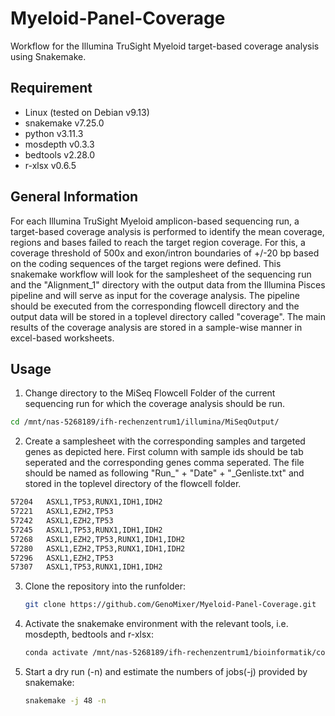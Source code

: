 # Myeloid-Panel-Coverage
Workflow for the Illumina TruSight Myeloid target-based coverage analysis using Snakemake.


## Requirement
- Linux (tested on Debian v9.13)
- snakemake v7.25.0   
- python v3.11.3 
- mosdepth v0.3.3
- bedtools v2.28.0
- r-xlsx v0.6.5


## General Information
For each Illumina TruSight Myeloid amplicon-based sequencing run, a target-based coverage analysis is performed to identify the mean coverage, regions and bases failed to reach the target region coverage. For this, a coverage threshold of 500x and exon/intron boundaries of +/-20 bp based on the coding sequences of the target regions were defined. This snakemake workflow will look for the samplesheet of the sequencing run and the "Alignment_1" directory with the output data from the Illumina Pisces pipeline and will serve as input for the coverage analysis. The pipeline should be executed from the corresponding flowcell directory and the output data will be stored in a toplevel directory called "coverage". The main results of the coverage analysis are stored in a sample-wise manner in excel-based worksheets. 


## Usage
1. Change directory to the MiSeq Flowcell Folder of the current sequencing run for which the coverage analysis should be run.

```bash
cd /mnt/nas-5268189/ifh-rechenzentrum1/illumina/MiSeqOutput/
```

2. Create a samplesheet with the corresponding samples and targeted genes as depicted here. First column with sample ids should be tab seperated and the corresponding genes comma seperated. The file should be named as following "Run_" + "Date" + "_Genliste.txt" and stored in the toplevel directory of the flowcell folder. 

```bash
57204	ASXL1,TP53,RUNX1,IDH1,IDH2
57221	ASXL1,EZH2,TP53
57242	ASXL1,EZH2,TP53
57245	ASXL1,TP53,RUNX1,IDH1,IDH2
57268	ASXL1,EZH2,TP53,RUNX1,IDH1,IDH2
57280	ASXL1,EZH2,TP53,RUNX1,IDH1,IDH2
57296	ASXL1,EZH2,TP53
57307	ASXL1,TP53,RUNX1,IDH1,IDH2
```

3. Clone the repository into the runfolder:

    ```bash
    git clone https://github.com/GenoMixer/Myeloid-Panel-Coverage.git
    ```

4. Activate the snakemake environment with the relevant tools, i.e. mosdepth, bedtools and r-xlsx:

    ```bash
    conda activate /mnt/nas-5268189/ifh-rechenzentrum1/bioinformatik/conda/envs/coverage
    ```

5. Start a dry run (-n) and estimate the numbers of jobs(-j) provided by snakemake:

    ```bash
    snakemake -j 48 -n
    ```
